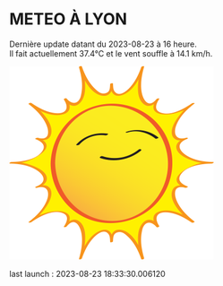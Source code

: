 # METEO À LYON

Dernière update datant du 2023-08-23 à 16 heure.  
Il fait actuellement 37.4°C et le vent souffle à 14.1 km/h.      

![](./.github/sun.png)

last launch : 2023-08-23 18:33:30.006120
